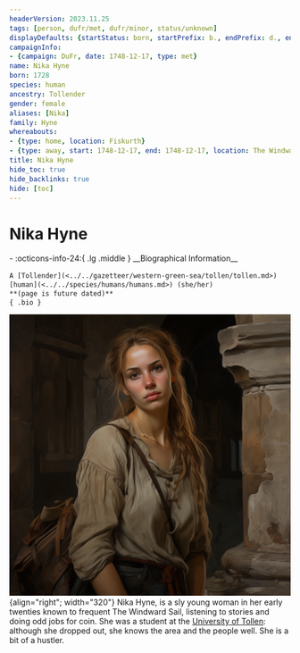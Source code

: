 ```yaml
---
headerVersion: 2023.11.25
tags: [person, dufr/met, dufr/minor, status/unknown]
displayDefaults: {startStatus: born, startPrefix: b., endPrefix: d., endStatus: died}
campaignInfo:
- {campaign: DuFr, date: 1748-12-17, type: met}
name: Nika Hyne
born: 1728
species: human
ancestry: Tollender
gender: female
aliases: [Nika]
family: Hyne
whereabouts:
- {type: home, location: Fiskurth}
- {type: away, start: 1748-12-17, end: 1748-12-17, location: The Windward Sail}
title: Nika Hyne
hide_toc: true
hide_backlinks: true
hide: [toc]
---
```

# Nika Hyne
<div class="grid cards ext-narrow-margin ext-one-column" markdown>
- :octicons-info-24:{ .lg .middle } __Biographical Information__

    A [Tollender](<../../gazetteer/western-green-sea/tollen/tollen.md>) [human](<../../species/humans/humans.md>) (she/her)  
    **(page is future dated)**  
    { .bio }

</div>



![Nika Hyne](../../assets/nika-hyne.png){align="right"; width="320"} Nika Hyne, is a sly young woman in her early twenties known to frequent The Windward Sail, listening to stories and doing odd jobs for coin. She was a student at the [University of Tollen](<../../gazetteer/western-green-sea/tollen/university-of-tollen.md>): although she dropped out, she knows the area and the people well. She is a bit of a hustler. 



